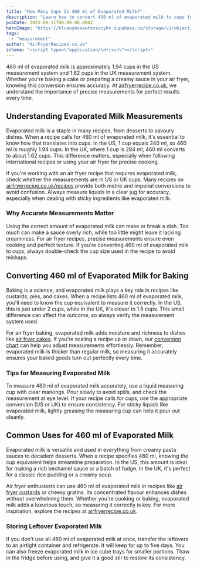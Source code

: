 ```yaml
---
title: "How Many Cups Is 460 ml of Evaporated Milk?"
description: "Learn how to convert 460 ml of evaporated milk to cups for perfect baking and cooking results every time. Get precise measurements now!"
pubDate: 2025-08-11T00:00:00.000Z
heroImage: "https://klueoymssxwfnxsvcyhv.supabase.co/storage/v1/object/public/md/how-many-cups-is-460-ml-of-evaporated-milk-411e8963.webp"
tags:
  - "measurement"
author: "AirFryerRecipes.co.uk"
schema: "<script type=\"application/ld+json\"></script>"
---
```


<p>460 ml of evaporated milk is approximately 1.94 cups in the US measurement system and 1.62 cups in the UK measurement system. Whether you're baking a cake or preparing a creamy sauce in your air fryer, knowing this conversion ensures accuracy. At <a href=https://www.airfryerrecipe.co.uk>airfryerrecipe.co.uk</a>, we understand the importance of precise measurements for perfect results every time.</p>

<h2>Understanding Evaporated Milk Measurements</h2>  
<p>Evaporated milk is a staple in many recipes, from desserts to savoury dishes. When a recipe calls for 460 ml of evaporated milk, it's essential to know how that translates into cups. In the US, 1 cup equals 240 ml, so 460 ml is roughly 1.94 cups. In the UK, where 1 cup is 284 ml, 460 ml converts to about 1.62 cups. This difference matters, especially when following international recipes or using your air fryer for precise cooking.</p>  

<p>If you're working with an air fryer recipe that requires evaporated milk, check whether the measurements are in US or UK cups. Many recipes on <a href=https://www.airfryerrecipe.co.uk/recipes>airfryerrecipe.co.uk/recipes</a> provide both metric and imperial conversions to avoid confusion. Always measure liquids in a clear jug for accuracy, especially when dealing with sticky ingredients like evaporated milk.</p>  

<h3>Why Accurate Measurements Matter</h3>  
<p>Using the correct amount of evaporated milk can make or break a dish. Too much can make a sauce overly rich, while too little might leave it lacking creaminess. For air fryer recipes, precise measurements ensure even cooking and perfect texture. If you're converting 460 ml of evaporated milk to cups, always double-check the cup size used in the recipe to avoid mishaps.</p>  

<h2>Converting 460 ml of Evaporated Milk for Baking</h2>  
<p>Baking is a science, and evaporated milk plays a key role in recipes like custards, pies, and cakes. When a recipe lists 460 ml of evaporated milk, you'll need to know the cup equivalent to measure it correctly. In the US, this is just under 2 cups, while in the UK, it's closer to 1.5 cups. This small difference can affect the outcome, so always verify the measurement system used.</p>  

<p>For air fryer baking, evaporated milk adds moisture and richness to dishes like <a href=https://www.airfryerrecipe.co.uk/recipe-category/cakes>air fryer cakes</a>. If you're scaling a recipe up or down, our <a href=https://www.airfryerrecipe.co.uk/air-fryer-conversion-chart>conversion chart</a> can help you adjust measurements effortlessly. Remember, evaporated milk is thicker than regular milk, so measuring it accurately ensures your baked goods turn out perfectly every time.</p>  

<h3>Tips for Measuring Evaporated Milk</h3>  
<p>To measure 460 ml of evaporated milk accurately, use a liquid measuring cup with clear markings. Pour slowly to avoid spills, and check the measurement at eye level. If your recipe calls for cups, use the appropriate conversion (US or UK) to ensure consistency. For sticky liquids like evaporated milk, lightly greasing the measuring cup can help it pour out cleanly.</p>  

<h2>Common Uses for 460 ml of Evaporated Milk</h2>  
<p>Evaporated milk is versatile and used in everything from creamy pasta sauces to decadent desserts. When a recipe specifies 460 ml, knowing the cup equivalent helps streamline preparation. In the US, this amount is ideal for making a rich béchamel sauce or a batch of fudge. In the UK, it's perfect for a classic rice pudding or a creamy soup.</p>  

<p>Air fryer enthusiasts can use 460 ml of evaporated milk in recipes like <a href=https://www.airfryerrecipe.co.uk/recipe-category/dessert>air fryer custards</a> or cheesy gratins. Its concentrated flavour enhances dishes without overwhelming them. Whether you're cooking or baking, evaporated milk adds a luxurious touch, so measuring it correctly is key. For more inspiration, explore the recipes at <a href=https://www.airfryerrecipe.co.uk>airfryerrecipe.co.uk</a>.</p>  

<h3>Storing Leftover Evaporated Milk</h3>  
<p>If you don't use all 460 ml of evaporated milk at once, transfer the leftovers to an airtight container and refrigerate. It will keep for up to five days. You can also freeze evaporated milk in ice cube trays for smaller portions. Thaw in the fridge before using, and give it a good stir to restore its consistency.</p>